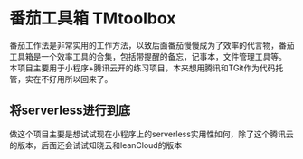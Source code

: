 # 番茄工具箱 TMtoolbox

  番茄工作法是非常实用的工作方法，以致后面番茄慢慢成为了效率的代言物，番茄工具箱是一个效率工具的合集，包括带提醒的备忘，记事本，文件管理工具等。
  本项目主要用于小程序+腾讯云开的练习项目，本来想用腾讯和TGit作为代码托管，实在不好用所以回来了。
  
## 将serverless进行到底

  做这个项目主要是想试试现在小程序上的serverless实用性如何，除了这个腾讯云的版本，后面还会试试知晓云和leanCloud的版本





